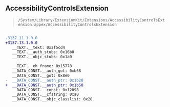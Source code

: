 ## AccessibilityControlsExtension

> `/System/Library/ExtensionKit/Extensions/AccessibilityControlsExtension.appex/AccessibilityControlsExtension`

```diff

-3137.11.1.0.0
+3137.13.1.0.0
   __TEXT.__text: 0x2f5cd4
   __TEXT.__auth_stubs: 0x16b0
   __TEXT.__objc_stubs: 0x1a0

   __TEXT.__eh_frame: 0x15778
   __DATA_CONST.__auth_got: 0xb68
   __DATA_CONST.__got: 0x8e0
-  __DATA_CONST.__auth_ptr: 0x1b20
+  __DATA_CONST.__auth_ptr: 0x1b50
   __DATA_CONST.__const: 0x12098
   __DATA_CONST.__cfstring: 0xa0
   __DATA_CONST.__objc_classlist: 0x20

```
